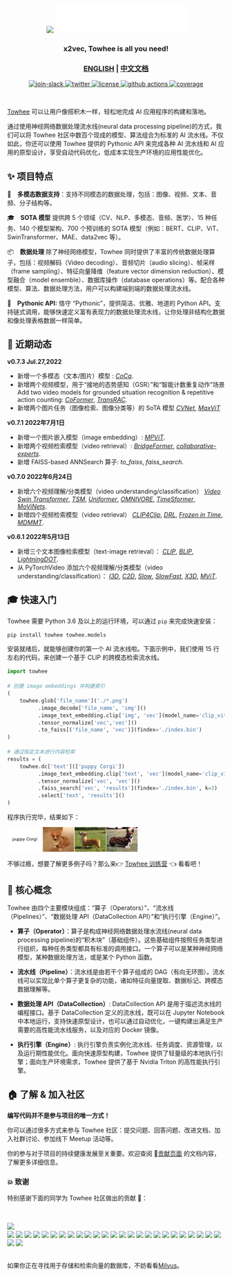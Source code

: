 &nbsp;

<p align="center">
    <img src="towhee_logo.png#gh-light-mode-only" width="60%"/>
    <img src="towhee_logo_dark.png#gh-dark-mode-only" width="60%"/>
</p>


<h3 align="center">
  <p style="text-align: center;"> <span style="font-weight: bold; font: Arial, sans-serif;">x</span>2vec, Towhee is all you need! </p>
</h3>

<h3 align="center">
  <p style="text-align: center;">
  <a href="README.md" target="_blank">ENGLISH</a> | <a href="README_CN.md">中文文档</a>
  </p>
</h3>

<div class="column" align="middle">
  <a href="https://slack.towhee.io">
    <img src="https://img.shields.io/badge/join-slack-orange?style=flat" alt="join-slack"/>
  </a>
  <a href="https://twitter.com/towheeio">
    <img src="https://img.shields.io/badge/follow-twitter-blue?style=flat" alt="twitter"/>
  </a>
  <a href="https://www.apache.org/licenses/LICENSE-2.0">
    <img src="https://img.shields.io/badge/license-apache2.0-green?style=flat" alt="license"/>
  </a>
  <a href="https://github.com/towhee-io/towhee/actions/workflows/pylint.yml">
    <img src="https://img.shields.io/github/workflow/status/towhee-io/towhee/Workflow%20for%20pylint/main?label=pylint&style=flat" alt="github actions"/>
  </a>
  <a href="https://app.codecov.io/gh/towhee-io/towhee">
    <img src="https://img.shields.io/codecov/c/github/towhee-io/towhee?style=flat" alt="coverage"/>
  </a>
</div>

&nbsp;

[Towhee](https://towhee.io) 可以让用户像搭积木一样，轻松地完成 AI 应用程序的构建和落地。

通过使用神经网络数据处理流水线(neural data processing pipeline)的方式，我们可以将 Towhee 社区中数百个现成的模型、算法组合为标准的 AI 流水线。不仅如此，你还可以使用 Towhee 提供的 Pythonic API 来完成各种 AI 流水线和 AI 应用的原型设计，享受自动代码优化，低成本实现生产环境的应用性能优化。


## ✨ 项目特点

:art:&emsp;**多模态数据支持**：支持不同模态的数据处理，包括：图像、视频、文本、音频、分子结构等。

:mortar_board:&emsp;**SOTA 模型** 提供跨 5 个领域（CV、NLP、多模态、音频、医学）、15 种任务、140 个模型架构、700 个预训练的 SOTA 模型（例如：BERT、CLIP、ViT、SwinTransformer、MAE、data2vec 等）。

:package:&emsp;**数据处理** 除了神经网络模型，Towhee 同时提供了丰富的传统数据处理算子，包括：视频解码（Video decoding）、音频切片（audio slicing）、帧采样（frame sampling）、特征向量降维（feature vector dimension reduction）、模型融合（model ensemble）、数据库操作（database operations）等。配合各种模型、算法、数据处理方法，用户可以构建端到端的数据处理流水线。

:snake:&emsp;**Pythonic API:** 恪守 “Pythonic”，提供简洁、优雅、地道的 Python API。支持链式调用，能够快速定义富有表现力的数据处理流水线，让你处理非结构化数据和像处理表格数据一样简单。


## 📰 近期动态

**v0.7.3 Jul.27,2022**

* 新增一个多模态（文本/图片）模型 :
[*CoCa*](https://github.com/towhee-io/towhee/tree/branch0.7.3/towhee/models/coca).
* 新增两个视频模型，用于“接地的态势感知（GSR）”和“智能计数重复动作”场景
Add two video models for grounded situation recognition & repetitive action counting:
[*CoFormer*](https://github.com/towhee-io/towhee/tree/branch0.7.3/towhee/models/coformer),
[*TransRAC*](https://github.com/towhee-io/towhee/tree/branch0.7.3/towhee/models/transrac).
* 新增两个图片任务（图像检索、图像分类等）的 SoTA 模型
[*CVNet*](https://github.com/towhee-io/towhee/tree/branch0.7.3/towhee/models/cvnet),
[*MaxViT*](https://github.com/towhee-io/towhee/tree/branch0.7.3/towhee/models/max_vit)

**v0.7.1 2022年7月1日**
* 新增一个图片嵌入模型（image embedding）:
[*MPViT*](https://towhee.io/image-embedding/mpvit).
* 新增两个视频检索模型（video retrieval）:
[*BridgeFormer*](https://towhee.io/video-text-embedding/bridge-former),
[*collaborative-experts*](https://towhee.io/video-text-embedding/collaborative-experts).
* 新增 FAISS-based ANNSearch 算子: *to_faiss*, *faiss_search*.

**v0.7.0 2022年6月24日**

* 新增六个视频理解/分类模型（video understanding/classification）
[*Video Swin Transformer*](https://towhee.io/action-classification/video-swin-transformer), 
[*TSM*](https://towhee.io/action-classification/tsm), 
[*Uniformer*](https://towhee.io/action-classification/uniformer), 
[*OMNIVORE*](https://towhee.io/action-classification/omnivore), 
[*TimeSformer*](https://towhee.io/action-classification/timesformer), 
[*MoViNets*](https://towhee.io/action-classification/movinet).
* 新增四个视频检索模型（video retrieval）
[*CLIP4Clip*](https://towhee.io/video-text-embedding/clip4clip), 
[*DRL*](https://towhee.io/video-text-embedding/drl), 
[*Frozen in Time*](https://towhee.io/video-text-embedding/frozen-in-time), 
[*MDMMT*](https://towhee.io/video-text-embedding/mdmmt).


**v0.6.1 2022年5月13日**

* 新增三个文本图像检索模型（text-image retrieval）：
[*CLIP*](https://towhee.io/image-text-embedding/clip),
[*BLIP*](https://towhee.io/image-text-embedding/blip),
[*LightningDOT*](https://towhee.io/image-text-embedding/lightningdot).
* 从 PyTorchVideo 添加六个视频理解/分类模型（video understanding/classification）：
[*I3D*](https://towhee.io/action-classification/pytorchvideo),
[*C2D*](https://towhee.io/action-classification/pytorchvideo),
[*Slow*](https://towhee.io/action-classification/pytorchvideo),
[*SlowFast*](https://towhee.io/action-classification/pytorchvideo),
[*X3D*](https://towhee.io/action-classification/pytorchvideo),
[*MViT*](https://towhee.io/action-classification/pytorchvideo).

## 🎓 快速入门

Towhee 需要 Python 3.6 及以上的运行环境，可以通过 `pip` 来完成快速安装：

```bash
pip install towhee towhee.models
```

安装就绪后，就能够创建你的第一个 AI 流水线啦。下面示例中，我们使用 15 行左右的代码，来创建一个基于 CLIP 的跨模态检索流水线。

```python
import towhee

# 创建 image embeddings 并构建索引
(
    towhee.glob['file_name']('./*.png')
          .image_decode['file_name', 'img']()
          .image_text_embedding.clip['img', 'vec'](model_name='clip_vit_b32', modality='image')
          .tensor_normalize['vec','vec']()
          .to_faiss[('file_name', 'vec')](findex='./index.bin')
)

# 通过指定文本进行内容检索
results = (
    towhee.dc['text'](['puppy Corgi'])
          .image_text_embedding.clip['text', 'vec'](model_name='clip_vit_b32', modality='text')
          .tensor_normalize['vec', 'vec']()
          .faiss_search['vec', 'results'](findex='./index.bin', k=3)
          .select['text', 'results']()
)
```

程序执行完毕，结果如下：

<img src="towhee_example.png" style="width: 60%; height: 60%">

不够过瘾，想要了解更多例子吗？那么来👉 [Towhee 训练营](https://codelabs.towhee.io/) 👈 看看吧！

## 🚀 核心概念

Towhee 由四个主要模块组成：“算子（Operators）”、“流水线（Pipelines）”、“数据处理 API（DataCollection API）”和“执行引擎（Engine）”。

- __算子（Operator）__：算子是构成神经网络数据处理水流线(neural data processing pipeline)的“积木块”（基础组件）。这些基础组件按照任务类型进行组织，每种任务类型都具有标准的调用接口。一个算子可以是某种神经网络模型，某种数据处理方法，或是某个 Python 函数。

- __流水线（Pipeline）__：流水线是由若干个算子组成的 DAG（有向无环图）。流水线可以实现比单个算子更复杂的功能，诸如特征向量提取、数据标记、跨模态数据理解等。

- __数据处理 API（DataCollection）__: DataCollection API 是用于描述流水线的编程接口。基于 DataCollection 定义的流水线，既可以在 Jupyter Notebook 中本地运行，支持快速原型设计，也可以通过自动优化，一键构建出满足生产需要的高性能流水线服务，以及对应的 Docker 镜像。

- __执行引擎（Engine）__: 执行引擎负责实例化流水线、任务调度、资源管理，以及运行期性能优化。面向快速原型构建，Towhee 提供了轻量级的本地执行引擎；面向生产环境需求，Towhee 提供了基于 Nvidia Triton 的高性能执行引擎。

## 🏠 了解 & 加入社区

**编写代码并不是参与项目的唯一方式！**

你可以通过很多方式来参与 Towhee 社区：提交问题、回答问题、改进文档、加入社群讨论、参加线下 Meetup 活动等。

你的参与对于项目的持续健康发展至关重要。欢迎查阅 🎁[贡献页面](https://github.com/towhee-io/towhee/blob/main/CONTRIBUTING.md) 的文档内容，了解更多详细信息。

### 💥 致谢

特别感谢下面的同学为 Towhee 社区做出的贡献 🌹：

<br><!-- Do not remove start of hero-bot --><br>
<img src="https://img.shields.io/badge/all--contributors-27-orange"><br>
<a href="https://github.com/Chiiizzzy"><img src="https://avatars.githubusercontent.com/u/72550076?v=4" width="30px" /></a>
<a href="https://github.com/GuoRentong"><img src="https://avatars.githubusercontent.com/u/57477222?v=4" width="30px" /></a>
<a href="https://github.com/Tumao727"><img src="https://avatars.githubusercontent.com/u/20420181?v=4" width="30px" /></a>
<a href="https://github.com/binbinlv"><img src="https://avatars.githubusercontent.com/u/83755740?v=4" width="30px" /></a>
<a href="https://github.com/derekdqc"><img src="https://avatars.githubusercontent.com/u/11754703?v=4" width="30px" /></a>
<a href="https://github.com/filip-halt"><img src="https://avatars.githubusercontent.com/u/81822489?v=4" width="30px" /></a>
<a href="https://github.com/fzliu"><img src="https://avatars.githubusercontent.com/u/6334158?v=4" width="30px" /></a>
<a href="https://github.com/gexy185"><img src="https://avatars.githubusercontent.com/u/103474331?v=4" width="30px" /></a>
<a href="https://github.com/jaelgu"><img src="https://avatars.githubusercontent.com/u/86251631?v=4" width="30px" /></a>
<a href="https://github.com/jeffoverflow"><img src="https://avatars.githubusercontent.com/u/24581746?v=4" width="30px" /></a>
<a href="https://github.com/jennyli-z"><img src="https://avatars.githubusercontent.com/u/93511422?v=4" width="30px" /></a>
<a href="https://github.com/jingkl"><img src="https://avatars.githubusercontent.com/u/34296482?v=4" width="30px" /></a>
<a href="https://github.com/jinlingxu06"><img src="https://avatars.githubusercontent.com/u/106302799?v=4" width="30px" /></a>
<a href="https://github.com/junjiejiangjjj"><img src="https://avatars.githubusercontent.com/u/14136703?v=4" width="30px" /></a>
<a href="https://github.com/krishnakatyal"><img src="https://avatars.githubusercontent.com/u/37455387?v=4" width="30px" /></a>
<a href="https://github.com/omartarek206"><img src="https://avatars.githubusercontent.com/u/40853054?v=4" width="30px" /></a>
<a href="https://github.com/oneseer"><img src="https://avatars.githubusercontent.com/u/28955741?v=4" width="30px" /></a>
<a href="https://github.com/pravee42"><img src="https://avatars.githubusercontent.com/u/65100038?v=4" width="30px" /></a>
<a href="https://github.com/reiase"><img src="https://avatars.githubusercontent.com/u/5417329?v=4" width="30px" /></a>
<a href="https://github.com/shiyu22"><img src="https://avatars.githubusercontent.com/u/53459423?v=4" width="30px" /></a>
<a href="https://github.com/soulteary"><img src="https://avatars.githubusercontent.com/u/1500781?v=4" width="30px" /></a>
<a href="https://github.com/sre-ci-robot"><img src="https://avatars.githubusercontent.com/u/56469371?v=4" width="30px" /></a>
<a href="https://github.com/sutcalag"><img src="https://avatars.githubusercontent.com/u/83750738?v=4" width="30px" /></a>
<a href="https://github.com/wxywb"><img src="https://avatars.githubusercontent.com/u/5432721?v=4" width="30px" /></a>
<a href="https://github.com/zc277584121"><img src="https://avatars.githubusercontent.com/u/17022025?v=4" width="30px" /></a>
<a href="https://github.com/zhousicong"><img src="https://avatars.githubusercontent.com/u/7541863?v=4" width="30px" /></a>
<a href="https://github.com/zhujiming"><img src="https://avatars.githubusercontent.com/u/18031320?v=4" width="30px" /></a>
<br><!-- Do not remove end of hero-bot --><br>

如果你正在寻找用于存储和检索向量的数据库，不妨看看[Milvus](https://github.com/milvus-io/milvus)。